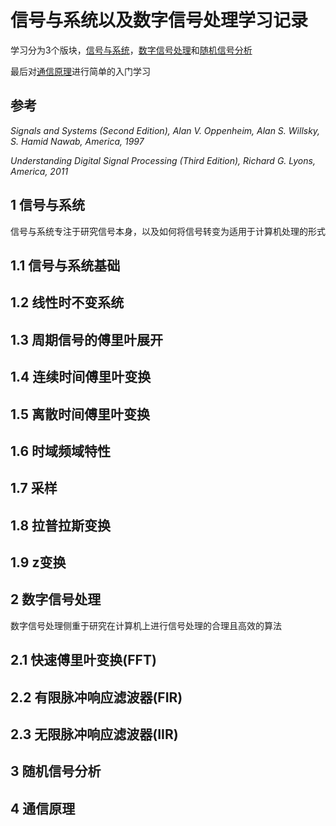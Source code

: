 # 信号与系统以及数字信号处理学习记录

学习分为3个版块，[信号与系统](#1-信号与系统)，[数字信号处理](#2-数字信号处理)和[随机信号分析](#3-随机信号分析)

最后对[通信原理](#4-通信原理)进行简单的入门学习

## 参考 

*Signals and Systems (Second Edition), Alan V. Oppenheim, Alan S. Willsky, S. Hamid Nawab, America, 1997*

*Understanding Digital Signal Processing (Third Edition), Richard G. Lyons, America, 2011*


## 1 信号与系统

信号与系统专注于研究信号本身，以及如何将信号转变为适用于计算机处理的形式

## 1.1 信号与系统基础



## 1.2 线性时不变系统



## 1.3 周期信号的傅里叶展开



## 1.4 连续时间傅里叶变换



## 1.5 离散时间傅里叶变换



## 1.6 时域频域特性



## 1.7 采样



## 1.8 拉普拉斯变换



## 1.9 z变换


## 2 数字信号处理

数字信号处理侧重于研究在计算机上进行信号处理的合理且高效的算法

## 2.1 快速傅里叶变换(FFT)



## 2.2 有限脉冲响应滤波器(FIR)



## 2.3 无限脉冲响应滤波器(IIR)



## 3 随机信号分析

## 4 通信原理